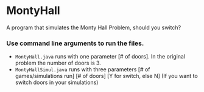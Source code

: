 # MontyHall
A program that simulates the Monty Hall Problem, should you switch?

### Use command line arguments to run the files. 
- ```MontyHall.java``` runs with one parameter [# of doors]. In the original problem the number of doors is 3. 
- ```MontyHallSimul.java``` runs with three parameters [# of games/simulations run] [# of doors] [Y for switch, else N] (If you want to switch doors in your simulations)
